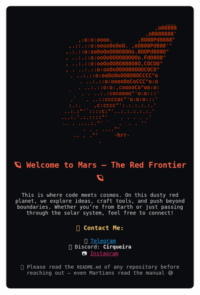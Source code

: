 <div align="center" style="font-family: monospace; background-color: #0b0c10; color: #f2f2f2; padding: 20px; border-radius: 10px;">
  <pre style="font-size: 14px;">
<span style="color: #ff4500;">                                             ___
                                          ,o88888
                                       ,o8888888'
                 ,:o:o:oooo.        ,8O88Pd8888"
             ,.::.::o:ooooOoOoO. ,oO8O8Pd888'"
           ,.:.::o:ooOoOoOO8O8OOo.8OOPd8O8O"
          , ..:.::o:ooOoOOOO8OOOOo.FdO8O8"
         , ..:.::o:ooOoOO8O888O8O,COCOO"
        , . ..:.::o:ooOoOOOO8OOOOCOCO"
         . ..:.::o:ooOoOoOO8O8OCCCC"o
            . ..:.::o:ooooOoCoCCC"o:o
            . ..:.::o:o:,cooooCo"oo:o:
         `   . . ..:.:cocoooo"'o:o:::'
         .`   . ..::ccccoc"'o:o:o:::'
        :.:.    ,c:cccc"':.:.:.:.:.'
      ..:.:"'`::::c:"'..:.:.:.:.:.'
    ...:.'.:.::::"'    . . . . .'
   .. . ....:."' `   .  . . ''
 . . . ...."'
 .. . ."'     -hrr-
.

</span>
  </pre>

  <h2 style="color: #ff6347; margin-top: -20px;">🪐 Welcome to Mars — The Red Frontier 🪐</h2>

  <p style="color: #dcdcdc; max-width: 600px;">
    This is where code meets cosmos. On this dusty red planet, we explore ideas, craft tools, and push beyond boundaries.
    Whether you’re from Earth or just passing through the solar system, feel free to connect!
  </p>

  <h3 style="color: #ffcc70;">📡 Contact Me:</h3>
  <ul style="list-style: none; padding: 0; color: #f2f2f2;">
    <li>📨 <a href="https://t.me/DIEZGOD" style="color: #1da1f2;">Telegram</a></li>
    <li>💬 Discord: <strong>Cirqueira</strong></li>
    <li>📷 <a href="https://www.instagram.com/BRAYAN" style="color: #e1306c;">Instagram</a></li>
  </ul>

  <p style="color: #aaaaaa; font-size: 14px; max-width: 500px;">
    🚀 Please read the <code>README.md</code> of any repository before reaching out — even Martians read the manual 😅
  </p>
</div>
